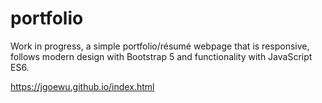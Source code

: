 # portfolio

Work in progress, a simple portfolio/résumé webpage that is responsive, follows modern design with Bootstrap 5 and functionality with JavaScript ES6. 

https://jgoewu.github.io/index.html
